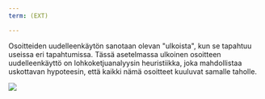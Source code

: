 ```yaml
---
term: (EXT)

---
```

Osoitteiden uudelleenkäytön sanotaan olevan "ulkoista", kun se tapahtuu useissa eri tapahtumissa. Tässä asetelmassa ulkoinen osoitteen uudelleenkäyttö on lohkoketjuanalyysin heuristiikka, joka mahdollistaa uskottavan hypoteesin, että kaikki nämä osoitteet kuuluvat samalle taholle.

![](../../dictionnaire/assets/27.webp)